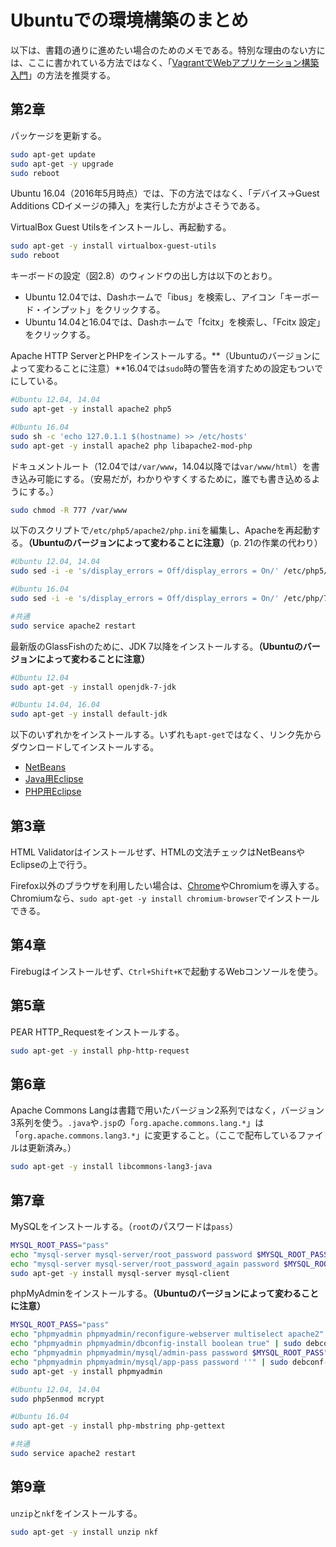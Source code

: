 # Ubuntuでの環境構築のまとめ

以下は、書籍の通りに進めたい場合のためのメモである。特別な理由のない方には、ここに書かれている方法ではなく、「[VagrantでWebアプリケーション構築入門](https://github.com/taroyabuki/webbook2server)」の方法を推奨する。

## 第2章

パッケージを更新する。

```bash
sudo apt-get update
sudo apt-get -y upgrade
sudo reboot
```

Ubuntu 16.04（2016年5月時点）では、下の方法ではなく、「デバイス→Guest Additions CDイメージの挿入」を実行した方がよさそうである。

VirtualBox Guest Utilsをインストールし、再起動する。

```bash
sudo apt-get -y install virtualbox-guest-utils
sudo reboot
```

キーボードの設定（図2.8）のウィンドウの出し方は以下のとおり。

* Ubuntu 12.04では、Dashホームで「ibus」を検索し、アイコン「キーボード・インプット」をクリックする。
* Ubuntu 14.04と16.04では、Dashホームで「fcitx」を検索し、「Fcitx 設定」をクリックする。

Apache HTTP ServerとPHPをインストールする。**（Ubuntuのバージョンによって変わることに注意）**16.04では`sudo`時の警告を消すための設定もついでにしている。

```bash
#Ubuntu 12.04, 14.04
sudo apt-get -y install apache2 php5

#Ubuntu 16.04
sudo sh -c 'echo 127.0.1.1 $(hostname) >> /etc/hosts'
sudo apt-get -y install apache2 php libapache2-mod-php
```

ドキュメントルート（12.04では`/var/www`，14.04以降では`var/www/html`）を書き込み可能にする。（安易だが，わかりやすくするために，誰でも書き込めるようにする。）

```bash
sudo chmod -R 777 /var/www
```

以下のスクリプトで`/etc/php5/apache2/php.ini`を編集し、Apacheを再起動する。**（Ubuntuのバージョンによって変わることに注意）**（p. 21の作業の代わり）

```bash
#Ubuntu 12.04, 14.04
sudo sed -i -e 's/display_errors = Off/display_errors = On/' /etc/php5/apache2/php.ini

#Ubuntu 16.04
sudo sed -i -e 's/display_errors = Off/display_errors = On/' /etc/php/7.0/apache2/php.ini

#共通
sudo service apache2 restart
```

最新版のGlassFishのために、JDK 7以降をインストールする。**（Ubuntuのバージョンによって変わることに注意）**

```bash
#Ubuntu 12.04
sudo apt-get -y install openjdk-7-jdk

#Ubuntu 14.04, 16.04
sudo apt-get -y install default-jdk
```

以下のいずれかをインストールする。いずれも`apt-get`ではなく、リンク先からダウンロードしてインストールする。

* [NetBeans](https://netbeans.org/downloads/)
* [Java用Eclipse](http://www.eclipse.org/downloads/packages/eclipse-ide-java-ee-developers/mars2)
* [PHP用Eclipse](http://www.eclipse.org/downloads/packages/eclipse-php-developers/mars2)

## 第3章

HTML Validatorはインストールせず、HTMLの文法チェックはNetBeansやEclipseの上で行う。

Firefox以外のブラウザを利用したい場合は、[Chrome](https://www.google.co.jp/chrome/)やChromiumを導入する。Chromiumなら、`sudo apt-get -y install chromium-browser`でインストールできる。

## 第4章

Firebugはインストールせず、`Ctrl+Shift+K`で起動するWebコンソールを使う。

## 第5章

PEAR HTTP_Requestをインストールする。

```bash
sudo apt-get -y install php-http-request
```

## 第6章

Apache Commons Langは書籍で用いたバージョン2系列ではなく，バージョン3系列を使う。`.java`や`.jsp`の「`org.apache.commons.lang.*`」は「`org.apache.commons.lang3.*`」に変更すること。（ここで配布しているファイルは更新済み。）

```bash
sudo apt-get -y install libcommons-lang3-java
```

## 第7章

MySQLをインストールする。（`root`のパスワードは`pass`）

```bash
MYSQL_ROOT_PASS="pass"
echo "mysql-server mysql-server/root_password password $MYSQL_ROOT_PASS" | sudo debconf-set-selections
echo "mysql-server mysql-server/root_password_again password $MYSQL_ROOT_PASS" | sudo debconf-set-selections
sudo apt-get -y install mysql-server mysql-client
```

phpMyAdminをインストールする。**（Ubuntuのバージョンによって変わることに注意）**

```bash
MYSQL_ROOT_PASS="pass"
echo "phpmyadmin phpmyadmin/reconfigure-webserver multiselect apache2" | sudo debconf-set-selections
echo "phpmyadmin phpmyadmin/dbconfig-install boolean true" | sudo debconf-set-selections
echo "phpmyadmin phpmyadmin/mysql/admin-pass password $MYSQL_ROOT_PASS" | sudo debconf-set-selections
echo "phpmyadmin phpmyadmin/mysql/app-pass password ''" | sudo debconf-set-selections
sudo apt-get -y install phpmyadmin

#Ubuntu 12.04, 14.04
sudo php5enmod mcrypt

#Ubuntu 16.04
sudo apt-get -y install php-mbstring php-gettext

#共通
sudo service apache2 restart
```

## 第9章

`unzip`と`nkf`をインストールする。

```bash
sudo apt-get -y install unzip nkf
```
